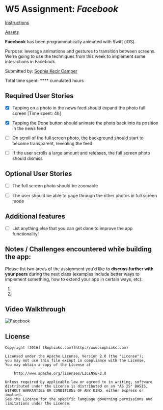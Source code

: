 # W5 Assignment: *Facebook*

[Instructions](http://courses.codepath.com/courses/ios_for_designers/unit/5#!assignment)

[Assets](https://www.dropbox.com/s/vcv515vhlt477uj/Facebook%20Assets.zip?dl=0)

**Facebook** has been programmatically animated with Swift (iOS).

Purpose: leverage animations and gestures to transition between screens. We're going to use the techniques from this week to implement some interactions in Facebook.

Submitted by: [Sophia Kecir Camper](https://github.com/sophiakc)

Total time spent: **** cumulated hours

## Required User Stories

* [X] Tapping on a photo in the news feed should expand the photo full screen [Time spent: 4h]
* [X] Tapping the Done button should animate the photo back into its position in the news feed
* [ ] On scroll of the full screen photo, the background should start to become transparent, revealing the feed
* [ ] If the user scrolls a large amount and releases, the full screen photo should dismiss


## Optional User Stories

* [ ] The full screen photo should be zoomable
* [ ] The user should be able to page through the other photos in full screen mode


## Additional features

* [ ] List anything else that you can get done to improve the app functionality!


## Notes / Challenges encountered while building the app:

Please list two areas of the assignment you'd like to **discuss further with your peers** during the next class (examples include better ways to implement something, how to extend your app in certain ways, etc):

1. 
2. 


## Video Walkthrough

![Facebook](Facebook.gif)

## License

    Copyright [2016] [Sophiakc.com](http://www.sophiakc.com)

    Licensed under the Apache License, Version 2.0 (the "License");
    you may not use this file except in compliance with the License.
    You may obtain a copy of the License at

        http://www.apache.org/licenses/LICENSE-2.0

    Unless required by applicable law or agreed to in writing, software
    distributed under the License is distributed on an "AS IS" BASIS,
    WITHOUT WARRANTIES OR CONDITIONS OF ANY KIND, either express or implied.
    See the License for the specific language governing permissions and
    limitations under the License.
